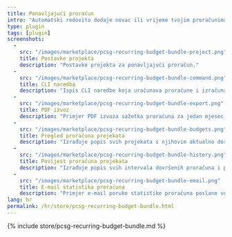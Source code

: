 ```yaml
---
title: Ponavljajući proračun
intro: "Automatski redovito dodaje novac ili vrijeme tvojim proračunima projekata na osnovi prilagođenih intervala."
type: plugin
tags: [plugin]
screenshots:
  - 
    src: "/images/marketplace/pcsg-recurring-budget-bundle-project.png"
    title: Postavke projekta
    description: "Postavke projekta za ponavljajući proračun."
  - 
    src: "/images/marketplace/pcsg-recurring-budget-bundle-command.png"
    title: CLI naredba
    description: "Ispis CLI naredbe koja uračunava proračune i izračunava statistike projekta."
  - 
    src: "/images/marketplace/pcsg-recurring-budget-bundle-export.png"
    title: PDF izvoz
    description: "Primjer PDF izvoza sažetka proračuna za jedan mjesec."
  - 
    src: "/images/marketplace/pcsg-recurring-budget-bundle-budgets.png"
    title: Pregled proračuna projekata
    description: "Izrađuje popis svih projekata s njihovim aktualno dostupnim (vrijeme ili novac) proračunima i ukupnim proračunima."
  - 
    src: "/images/marketplace/pcsg-recurring-budget-bundle-history.png"
    title: Povijest proračuna projekata
    description: "Izrađuje popis svih intervala dovršenih proračuna i prikazuje statistiku za svaki dovršeni proračun."
  -
    src: "/images/marketplace/pcsg-recurring-budget-bundle-email.png"
    title: E-mail statistika proračuna
    description: "Primjer e-mail poruke statistike proračuna poslane voditelju tima projekta nakon dovršenog proračunskog intervala proračuna."
lang: hr
permalink: /hr/store/pcsg-recurring-budget-bundle.html
---
```


{% include store/pcsg-recurring-budget-bundle.md %}
